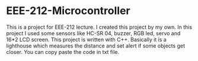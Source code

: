 # EEE-212-Microcontroller
This is a project for EEE-212 lecture. I created this project by my own. In this project I used some sensors like HC-SR 04, buzzer, RGB led, servo and 16*2 LCD screen. This project is written with C++. Basically it is a lighthouse which measures the distance and set alert if some objects get closer. You can copy paste the code in txt file.
